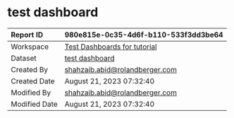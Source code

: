 



# test dashboard

|Report ID|980e815e-0c35-4d6f-b110-533f3dd3be64|
| :--- | :--- |
|Workspace|[Test Dashboards for tutorial](../Workspaces/Test-Dashboards-for-tutorial.md)|
|Dataset|[test dashboard](../Datasets/test-dashboard.md)|
|Created By|shahzaib.abid@rolandberger.com|
|Created Date|August 21, 2023 07:32:40|
|Modified By|shahzaib.abid@rolandberger.com|
|Modified Date|August 21, 2023 07:32:40|
